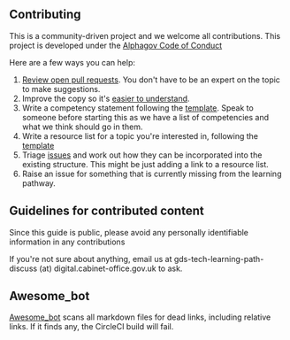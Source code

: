 ## Contributing

This is a community-driven project and we welcome all contributions. This project is developed under the [Alphagov Code of Conduct](https://github.com/alphagov/code-of-conduct)

Here are a few ways you can help:

1. [Review open pull requests](https://github.com/alphagov/gds-tech-learning-pathway/pulls). You don't have to be an expert on the topic to make suggestions.
2. Improve the copy so it's [easier to understand](https://www.gov.uk/guidance/content-design/writing-for-gov-uk).
3. Write a competency statement following the [template](https://github.com/alphagov/gds-tech-learning-pathway/blob/master/career-path/competencies/TEMPLATE.md). Speak to someone before starting this as we have a list of competencies and what we think should go in them.
4. Write a resource list for a topic you're interested in, following the [template](resources/TEMPLATE.md)
4. Triage [issues](https://github.com/alphagov/gds-tech-learning-pathway/issues) and work out how they can be incorporated into the existing structure. This might be just adding a link to a resource list.
5. Raise an issue for something that is currently missing from the learning pathway.

## Guidelines for contributed content

Since this guide is public, please avoid any personally identifiable information in any contributions

If you're not sure about anything, email us at gds-tech-learning-path-discuss (at) digital.cabinet-office.gov.uk to ask.

## Awesome_bot

[Awesome_bot](https://github.com/dkhamsing/awesome_bot) scans all markdown files for dead links, including relative links. If it finds any, the CircleCI build will fail.
